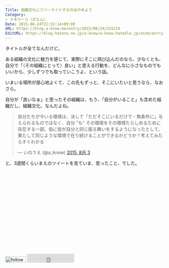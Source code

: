 ```yaml
---
Title: 組織文化にフリーライドするのはやめよう
Category:
- メモワール（ポエム）
Date: 2015-08-24T21:52:14+09:00
URL: https://blog.a-know.me/entry/2015/08/24/215214
EditURL: https://blog.hatena.ne.jp/a-know/a-know.hateblo.jp/atom/entry/8454420450106802879
---
```


タイトルが全てなんだけど。


ある組織の文化に魅力を感じて、実際にそこに飛び込んだのなら、少なくとも、自分で「（その組織にとって）良い」と思える行動を、どんなに小さなものでもいいから、少しずつでも取っていこうよ、という話。


いまいる場所が居心地よくて、この先もずっと、そこにいたいと思うなら、なおさら。


自分が「良いなぁ」と思ったその組織は、もう、「自分がいること」も含めた組織だし、組織文化、なんだよね。


<blockquote class="twitter-tweet" lang="ja"><p lang="ja" dir="ltr">自分たちが今いる環境は、決して「ただそこにいるだけで・無条件に」与えられるものではなく、自分 &quot;も&quot; その環境をその環境たらしめるために存在する一部。仮に皆が自分と同じ振る舞いをするようになったとして、果たして同じような環境で在り続けることができるかどうか？考えてみたらすぐわかる</p>&mdash; いのうえ (@a_know) <a href="https://twitter.com/a_know/status/628121915224293377">2015, 8月 3</a></blockquote>
<script async src="//platform.twitter.com/widgets.js" charset="utf-8"></script>


と、3週間くらいまえのツイートを見ていま、思ったこと、でした。


<script async src="//pagead2.googlesyndication.com/pagead/js/adsbygoogle.js"></script>
<!-- article-bottom2 -->
<ins class="adsbygoogle"
     style="display:inline-block;width:300px;height:250px"
     data-ad-client="ca-pub-3463034538369189"
     data-ad-slot="5274552934"></ins>
<script>
(adsbygoogle = window.adsbygoogle || []).push({});
</script>


<div>
<a href='http://cloud.feedly.com/#subscription%2Ffeed%2Fhttp%3A%2F%2Fblog.a-know.me%2Ffeed'  target='blank'><img id='feedlyFollow' src='http://s3.feedly.com/img/follows/feedly-follow-rectangle-volume-small_2x.png' alt='follow us in feedly' width='65' height='20'></a>

<iframe src="http://blog.hatena.ne.jp/a-know/a-know.hateblo.jp/subscribe/iframe" allowtransparency="true" frameborder="0" scrolling="no" width="150" height="28"></iframe>
</div>
